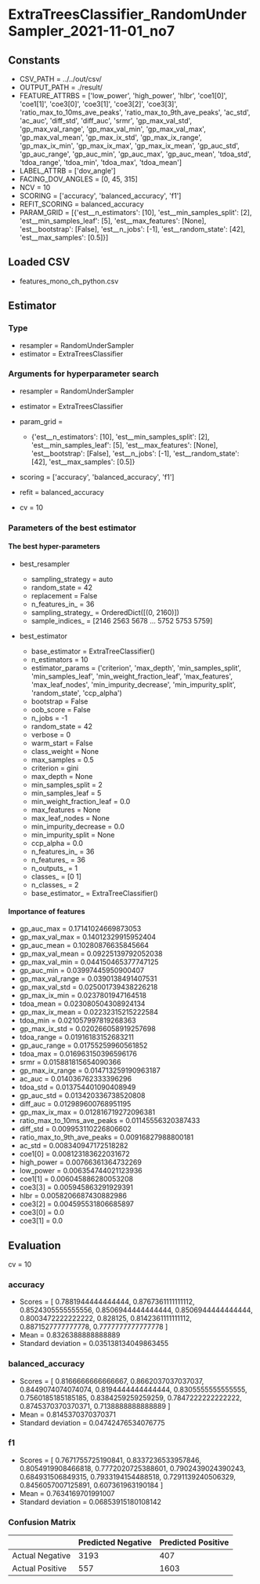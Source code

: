 # ExtraTreesClassifier_RandomUnderSampler_2021-11-01_no7
## Constants
- CSV_PATH = ../../out/csv/
- OUTPUT_PATH = ./result/
- FEATURE_ATTRBS = ['low_power', 'high_power', 'hlbr', 'coe1[0]', 'coe1[1]', 'coe3[0]', 'coe3[1]', 'coe3[2]', 'coe3[3]', 'ratio_max_to_10ms_ave_peaks', 'ratio_max_to_9th_ave_peaks', 'ac_std', 'ac_auc', 'diff_std', 'diff_auc', 'srmr', 'gp_max_val_std', 'gp_max_val_range', 'gp_max_val_min', 'gp_max_val_max', 'gp_max_val_mean', 'gp_max_ix_std', 'gp_max_ix_range', 'gp_max_ix_min', 'gp_max_ix_max', 'gp_max_ix_mean', 'gp_auc_std', 'gp_auc_range', 'gp_auc_min', 'gp_auc_max', 'gp_auc_mean', 'tdoa_std', 'tdoa_range', 'tdoa_min', 'tdoa_max', 'tdoa_mean']
- LABEL_ATTRB = ['dov_angle']
- FACING_DOV_ANGLES = [0, 45, 315]
- NCV = 10
- SCORING = ['accuracy', 'balanced_accuracy', 'f1']
- REFIT_SCORING = balanced_accuracy
- PARAM_GRID = [{'est__n_estimators': [10], 'est__min_samples_split': [2], 'est__min_samples_leaf': [5], 'est__max_features': [None], 'est__bootstrap': [False], 'est__n_jobs': [-1], 'est__random_state': [42], 'est__max_samples': [0.5]}]

## Loaded CSV
- features_mono_ch_python.csv

## Estimator
### Type
- resampler = RandomUnderSampler
- estimator = ExtraTreesClassifier

### Arguments for hyperparameter search
- resampler = RandomUnderSampler
- estimator = ExtraTreesClassifier
- param_grid = 
	- {'est__n_estimators': [10], 'est__min_samples_split': [2], 'est__min_samples_leaf': [5], 'est__max_features': [None], 'est__bootstrap': [False], 'est__n_jobs': [-1], 'est__random_state': [42], 'est__max_samples': [0.5]}

- scoring = ['accuracy', 'balanced_accuracy', 'f1']
- refit = balanced_accuracy
- cv = 10

### Parameters of the best estimator
#### The best hyper-parameters
- best_resampler
	- sampling_strategy = auto
	- random_state = 42
	- replacement = False
	- n_features_in_ = 36
	- sampling_strategy_ = OrderedDict([(0, 2160)])
	- sample_indices_ = [2146 2563 5678 ... 5752 5753 5759]

- best_estimator
	- base_estimator = ExtraTreeClassifier()
	- n_estimators = 10
	- estimator_params = ('criterion', 'max_depth', 'min_samples_split', 'min_samples_leaf', 'min_weight_fraction_leaf', 'max_features', 'max_leaf_nodes', 'min_impurity_decrease', 'min_impurity_split', 'random_state', 'ccp_alpha')
	- bootstrap = False
	- oob_score = False
	- n_jobs = -1
	- random_state = 42
	- verbose = 0
	- warm_start = False
	- class_weight = None
	- max_samples = 0.5
	- criterion = gini
	- max_depth = None
	- min_samples_split = 2
	- min_samples_leaf = 5
	- min_weight_fraction_leaf = 0.0
	- max_features = None
	- max_leaf_nodes = None
	- min_impurity_decrease = 0.0
	- min_impurity_split = None
	- ccp_alpha = 0.0
	- n_features_in_ = 36
	- n_features_ = 36
	- n_outputs_ = 1
	- classes_ = [0 1]
	- n_classes_ = 2
	- base_estimator_ = ExtraTreeClassifier()

#### Importance of features
- gp_auc_max = 0.17141024669873053
- gp_max_val_max = 0.14012329915952404
- gp_auc_mean = 0.10280876635845664
- gp_max_val_mean = 0.09225139792052038
- gp_max_val_min = 0.044150465377747125
- gp_auc_min = 0.03997445950900407
- gp_max_val_range = 0.0390138491407531
- gp_max_val_std = 0.025001739438226218
- gp_max_ix_min = 0.0237801947164518
- tdoa_mean = 0.023080504308924134
- gp_max_ix_mean = 0.02232315215222584
- tdoa_min = 0.021057997819268363
- gp_max_ix_std = 0.020266058919257698
- tdoa_range = 0.01916183152683211
- gp_auc_range = 0.01755259960561852
- tdoa_max = 0.016963150396596176
- srmr = 0.015881815654090366
- gp_max_ix_range = 0.014713259190963187
- ac_auc = 0.014036762333396296
- tdoa_std = 0.013754401090408949
- gp_auc_std = 0.013420336738520808
- diff_auc = 0.012989600768951195
- gp_max_ix_max = 0.012816719272096381
- ratio_max_to_10ms_ave_peaks = 0.01145556320387433
- diff_std = 0.009953110226806602
- ratio_max_to_9th_ave_peaks = 0.00916827988800181
- ac_std = 0.008340947172518282
- coe1[0] = 0.008123183622031672
- high_power = 0.00766361364732269
- low_power = 0.006354744021123936
- coe1[1] = 0.006045886280053208
- coe3[3] = 0.005945863291929391
- hlbr = 0.0058206687430882986
- coe3[2] = 0.004595531806685897
- coe3[0] = 0.0
- coe3[1] = 0.0

## Evaluation
cv = 10
### accuracy
- Scores = [ 0.7881944444444444, 0.8767361111111112, 0.8524305555555556, 0.8506944444444444, 0.8506944444444444, 0.8003472222222222, 0.828125, 0.8142361111111112, 0.8871527777777778, 0.7777777777777778 ]
- Mean = 0.8326388888888889
- Standard deviation = 0.035138134049863455

### balanced_accuracy
- Scores = [ 0.8166666666666667, 0.8662037037037037, 0.8449074074074074, 0.8194444444444444, 0.8305555555555555, 0.7560185185185185, 0.8384259259259259, 0.7847222222222222, 0.8745370370370371, 0.7138888888888889 ]
- Mean = 0.8145370370370371
- Standard deviation = 0.04742476534076775

### f1
- Scores = [ 0.7671755725190841, 0.8337236533957846, 0.8054919908466818, 0.7772020725388601, 0.7902439024390243, 0.684931506849315, 0.7933194154488518, 0.7291139240506329, 0.8456057007125891, 0.607361963190184 ]
- Mean = 0.7634169701991007
- Standard deviation = 0.06853915180108142

### Confusion Matrix
|  | Predicted Negative | Predicted Positive |
| --- | --- | --- |
| Actual Negative | 3193 | 407 |
| Actual Positive | 557 | 1603 |

      